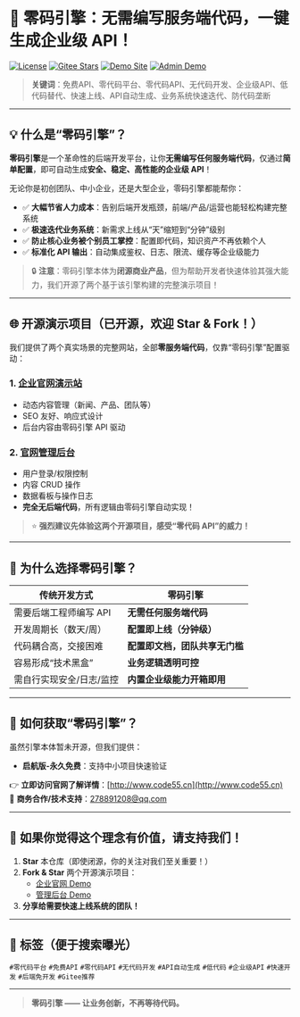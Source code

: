 # 🚀 零码引擎：无需编写服务端代码，一键生成企业级 API！

[![License](https://img.shields.io/badge/license-Proprietary-red)](LICENSE)
[![Gitee Stars](https://gitee.com/nigel139/super-api/badge/star.svg?theme=dark)](https://gitee.com/nigel139/super-api)
[![Demo Site](https://img.shields.io/badge/demo-企业官网-blue)](http://testsite.code55.cn)
[![Admin Demo](https://img.shields.io/badge/demo-管理后台-green)](http://testadmin.code55.cn)

> **关键词**：免费API、零代码平台、零代码API、无代码开发、企业级API、低代码替代、快速上线、API自动生成、业务系统快速迭代、防代码垄断

---

## 💡 什么是“零码引擎”？

**零码引擎**是一个革命性的后端开发平台，让你**无需编写任何服务端代码**，仅通过**简单配置**，即可自动生成**安全、稳定、高性能的企业级 API**！

无论你是初创团队、中小企业，还是大型企业，零码引擎都能帮你：

- ✅ **大幅节省人力成本**：告别后端开发瓶颈，前端/产品/运营也能轻松构建完整系统  
- ✅ **极速迭代业务系统**：新需求上线从“天”缩短到“分钟”级别  
- ✅ **防止核心业务被个别员工掌控**：配置即代码，知识资产不再依赖个人  
- ✅ **标准化 API 输出**：自动集成鉴权、日志、限流、缓存等企业级能力  

> 🔒 **注意**：零码引擎本体为**闭源商业产品**，但为帮助开发者快速体验其强大能力，我们开源了两个基于该引擎构建的完整演示项目！

---

## 🌐 开源演示项目（已开源，欢迎 Star & Fork！）

我们提供了两个真实场景的完整网站，全部**零服务端代码**，仅靠“零码引擎”配置驱动：

### 1. [企业官网演示站](http://testsite.code55.cn)
- 动态内容管理（新闻、产品、团队等）
- SEO 友好、响应式设计
- 后台内容由零码引擎 API 驱动

### 2. [官网管理后台](http://testadmin.code55.cn)
- 用户登录/权限控制
- 内容 CRUD 操作
- 数据看板与操作日志
- **完全无后端代码**，所有逻辑由零码引擎自动实现！

> ⭐ **强烈建议先体验这两个开源项目，感受“零代码 API”的威力！**

---

## 🎯 为什么选择零码引擎？

| 传统开发方式 | 零码引擎 |
|--------------|----------|
| 需要后端工程师编写 API | **无需任何服务端代码** |
| 开发周期长（数天/周） | **配置即上线（分钟级）** |
| 代码耦合高，交接困难 | **配置即文档，团队共享无门槛** |
| 容易形成“技术黑盒” | **业务逻辑透明可控** |
| 需自行实现安全/日志/监控 | **内置企业级能力开箱即用** |

---

## 📣 如何获取“零码引擎”？

虽然引擎本体暂未开源，但我们提供：

- **启航版-永久免费**：支持中小项目快速验证

👉 **立即访问官网了解详情**：[http://www.code55.cn](http://www.code55.cn)  
📧 **商务合作/技术支持**：278891208@qq.com

---

## 🌟 如果你觉得这个理念有价值，请支持我们！

1. **Star** 本仓库（即使闭源，你的关注对我们至关重要！）
2. **Fork & Star** 两个开源演示项目：
   - [企业官网 Demo](https://gitee.com/nigel139/super-api/web)
   - [管理后台 Demo](https://gitee.com/nigel139/super-api/webAdmin)
3. **分享给需要快速上线系统的团队！**

---

## 🔖 标签（便于搜索曝光）

`#零代码平台` `#免费API` `#零代码API` `#无代码开发` `#API自动生成` `#低代码` `#企业级API` `#快速开发` `#后端免开发` `#Gitee推荐`

---

> **零码引擎 —— 让业务创新，不再等待代码。**